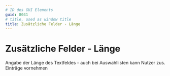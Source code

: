 ```yaml
---
# ID des GUI Elements
guid: 8041
# title, used as window title
title: Zusätzliche Felder - Länge
---
```


# Zusätzliche Felder - Länge

Angabe der Länge des Textfeldes - auch bei Auswahllisten kann Nutzer zus. Einträge vornehmen

